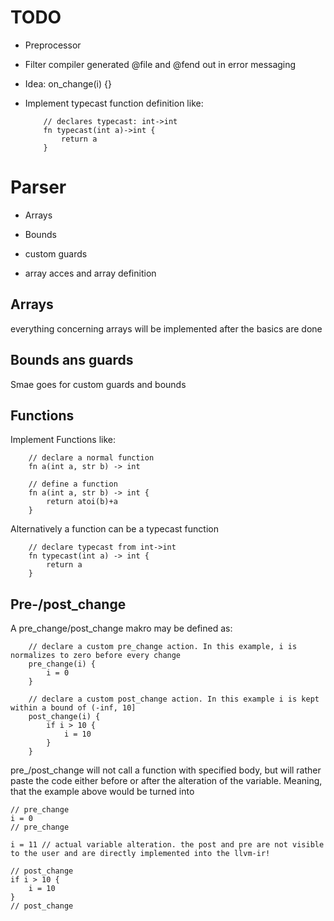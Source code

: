 # TODO

- Preprocessor
- Filter compiler generated @file and @fend out in error messaging

- Idea: on_change(i) {<execute on alteration>}

- Implement typecast function definition like:
    ```
        // declares typecast: int->int
        fn typecast(int a)->int {
            return a
        }
    ```
# Parser
- Arrays
- Bounds
- custom guards

- array acces and array definition

## Arrays
everything concerning arrays will be implemented after the basics are done

## Bounds ans guards
Smae goes for custom guards and bounds

## Functions

Implement Functions like:
```
    // declare a normal function
    fn a(int a, str b) -> int

    // define a function
    fn a(int a, str b) -> int {
        return atoi(b)+a
    }
```

Alternatively a function can be a typecast function
```
    // declare typecast from int->int
    fn typecast(int a) -> int {
        return a
    }
```

## Pre-/post_change
A pre_change/post_change makro may be defined as:
```
    // declare a custom pre_change action. In this example, i is normalizes to zero before every change
    pre_change(i) {
        i = 0
    }

    // declare a custom post_change action. In this example i is kept within a bound of (-inf, 10]
    post_change(i) {
        if i > 10 {
            i = 10
        }
    }
```

pre_/post_change will not call a function with specified body, but will rather paste the code either before or after the alteration of the variable. Meaning, that the example above would be turned into

```
// pre_change
i = 0
// pre_change

i = 11 // actual variable alteration. the post and pre are not visible to the user and are directly implemented into the llvm-ir!

// post_change
if i > 10 {
    i = 10
}
// post_change
```

